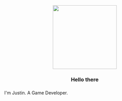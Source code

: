 <div align="center">
  <img height="200" src="https://media.tenor.com/CgNrHQMSwOIAAAAM/green-alien-cat.gif"  />
</div>

###

<h3 align="center">Hello there</h3>

###

<p align="left">I'm Justin. A Game Developer.</p>

###
